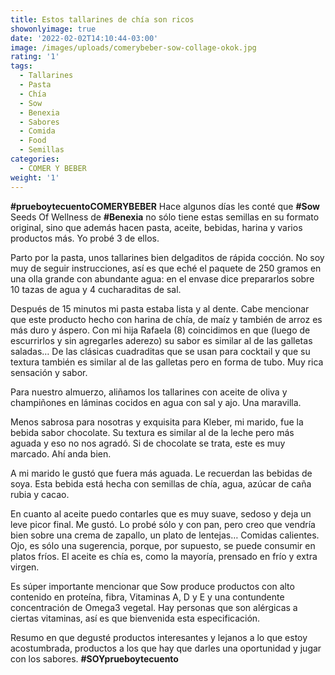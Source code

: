```yaml
---
title: Estos tallarines de chía son ricos
showonlyimage: true
date: '2022-02-02T14:10:44-03:00'
image: /images/uploads/comerybeber-sow-collage-okok.jpg
rating: '1'
tags:
  - Tallarines
  - Pasta
  - Chía
  - Sow
  - Benexia
  - Sabores
  - Comida
  - Food
  - Semillas
categories:
  - COMER Y BEBER
weight: '1'
---
```

**\#prueboytecuentoCOMERYBEBER** Hace algunos días les conté que **\#Sow** Seeds Of Wellness de **\#Benexia** no sólo tiene estas semillas en su formato original, sino que además hacen pasta, aceite, bebidas, harina y varios productos más. Yo probé 3 de ellos.

<!--more-->

Parto por la pasta, unos tallarines bien delgaditos de rápida cocción. No soy muy de seguir instrucciones, así es que eché el paquete de 250 gramos en una olla grande con abundante agua: en el envase dice prepararlos sobre 10 tazas de agua y 4 cucharaditas de sal.

Después de 15 minutos mi pasta estaba lista y al dente. Cabe mencionar que este producto hecho con harina de chía, de maíz y también de arroz es más duro y áspero. 
Con mi hija Rafaela (8) coincidimos en que (luego de escurrirlos y sin agregarles aderezo) su sabor es similar al de las galletas saladas… De las clásicas cuadraditas que se usan para cocktail y que su textura también es similar al de las galletas pero en forma de tubo. Muy rica sensación y sabor.

Para nuestro almuerzo, aliñamos los tallarines con aceite de oliva y champiñones en láminas cocidos en agua con sal y ajo. Una maravilla.



Menos sabrosa para nosotras y exquisita para Kleber, mi marido, fue la bebida sabor chocolate. Su textura es similar al de la leche pero más aguada y eso no nos agradó. Si de chocolate se trata, este es muy marcado. Ahí anda bien.

A mi marido le gustó que fuera más aguada. Le recuerdan las bebidas de soya. Esta bebida está hecha con semillas de chía, agua, azúcar de caña rubia y cacao.

En cuanto al aceite puedo contarles que es muy suave, sedoso y deja un leve picor final. Me gustó. Lo probé sólo y con pan, pero creo que vendría bien sobre una crema de zapallo, un plato de lentejas… Comidas calientes. Ojo, es sólo una sugerencia, porque, por supuesto, se puede consumir en platos fríos. El aceite es chía es, como la mayoría, prensado en frío y extra virgen.

Es súper importante mencionar que Sow produce productos con alto contenido en proteína, fibra, Vitaminas A, D y E y una contundente concentración de Omega3 vegetal. Hay personas que son alérgicas a ciertas vitaminas, así es que bienvenida esta especificación.

Resumo en que degusté productos interesantes y lejanos a lo que estoy acostumbrada, productos a los que hay que darles una oportunidad y jugar con los sabores. **\#SOYprueboytecuento**

